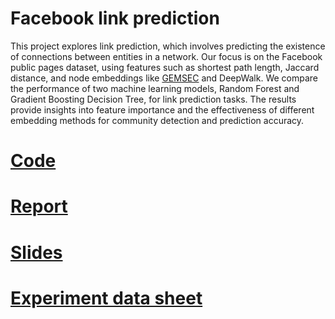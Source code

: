 # Facebook link prediction

This project explores link prediction, which involves predicting the existence of connections between entities in a network. Our focus is on the Facebook public pages dataset, using features such as shortest path length, Jaccard distance, and node embeddings like [GEMSEC](https://github.com/benedekrozemberczki/GEMSEC) and DeepWalk. We compare the performance of two machine learning models, Random Forest and Gradient Boosting Decision Tree, for link prediction tasks. The results provide insights into feature importance and the effectiveness of different embedding methods for community detection and prediction accuracy.


# [Code](code)
# [Report](Facebook%20Link%20Prediction%20Report.docx)
# [Slides](social%20network%20project.pptx)
# [Experiment data sheet](social-network-final-project-results-analysis.xlsx)
